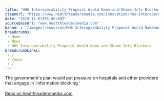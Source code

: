 ```yaml
--- 
title: "HHS Interoperability Proposal Would Name-and-Shame Info Blockers "
cleanUrl: "https://www.healthleadersmedia.com/innovation/hhs-interoperability-proposal-would-name-and-shame-info-blockers"
date: "2019-11-01T05:46:09Z"
sourceBaseUrl: "www.healthleadersmedia.com"
banner : "/images/resources/HHS Interoperability Proposal Would NameandShame Info Blockers.png"
breadcrumbs:
 - Home
 - News
 - HHS Interoperability Proposal Would Name and Shame Info Blockers
breadcrumbLinks:
 - / 
 - /news
 - / 
---
```

The government's plan would put pressure on hospitals and other providers that engage in 'information blocking.'<br><br><a target="_blank" href=https://www.healthleadersmedia.com/innovation/hhs-interoperability-proposal-would-name-and-shame-info-blockers>Read on healthleadersmedia.com</a>
